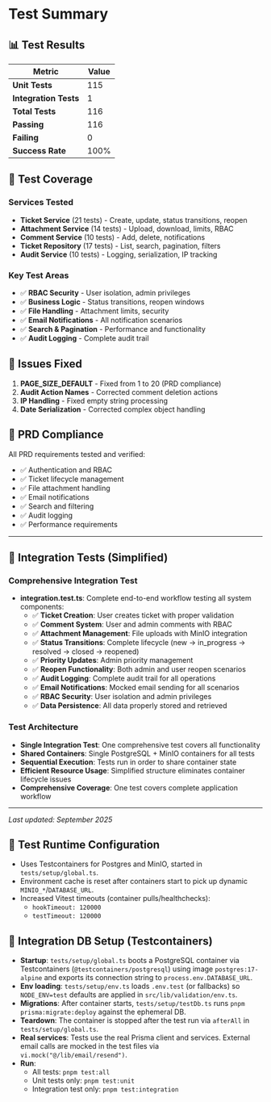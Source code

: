 # Test Summary

## 📊 Test Results

| Metric | Value |
|--------|-------|
| **Unit Tests** | 115 |
| **Integration Tests** | 1 |
| **Total Tests** | 116 |
| **Passing** | 116 |
| **Failing** | 0 |
| **Success Rate** | 100% |

## 🧪 Test Coverage

### Services Tested
- **Ticket Service** (21 tests) - Create, update, status transitions, reopen
- **Attachment Service** (14 tests) - Upload, download, limits, RBAC
- **Comment Service** (10 tests) - Add, delete, notifications
- **Ticket Repository** (17 tests) - List, search, pagination, filters
- **Audit Service** (10 tests) - Logging, serialization, IP tracking

### Key Test Areas
- ✅ **RBAC Security** - User isolation, admin privileges
- ✅ **Business Logic** - Status transitions, reopen windows
- ✅ **File Handling** - Attachment limits, security
- ✅ **Email Notifications** - All notification scenarios
- ✅ **Search & Pagination** - Performance and functionality
- ✅ **Audit Logging** - Complete audit trail

## 🐛 Issues Fixed

1. **PAGE_SIZE_DEFAULT** - Fixed from 1 to 20 (PRD compliance)
2. **Audit Action Names** - Corrected comment deletion actions
3. **IP Handling** - Fixed empty string processing
4. **Date Serialization** - Corrected complex object handling

## 🎯 PRD Compliance

All PRD requirements tested and verified:
- ✅ Authentication and RBAC
- ✅ Ticket lifecycle management
- ✅ File attachment handling
- ✅ Email notifications
- ✅ Search and filtering
- ✅ Audit logging
- ✅ Performance requirements

---

## 🔗 Integration Tests (Simplified)

### **Comprehensive Integration Test**
- **integration.test.ts**: Complete end-to-end workflow testing all system components:
  - ✅ **Ticket Creation**: User creates ticket with proper validation
  - ✅ **Comment System**: User and admin comments with RBAC
  - ✅ **Attachment Management**: File uploads with MinIO integration
  - ✅ **Status Transitions**: Complete lifecycle (new → in_progress → resolved → closed → reopened)
  - ✅ **Priority Updates**: Admin priority management
  - ✅ **Reopen Functionality**: Both admin and user reopen scenarios
  - ✅ **Audit Logging**: Complete audit trail for all operations
  - ✅ **Email Notifications**: Mocked email sending for all scenarios
  - ✅ **RBAC Security**: User isolation and admin privileges
  - ✅ **Data Persistence**: All data properly stored and retrieved

### **Test Architecture**
- **Single Integration Test**: One comprehensive test covers all functionality
- **Shared Containers**: Single PostgreSQL + MinIO containers for all tests
- **Sequential Execution**: Tests run in order to share container state
- **Efficient Resource Usage**: Simplified structure eliminates container lifecycle issues
- **Comprehensive Coverage**: One test covers complete application workflow

---

*Last updated: September 2025*

## 🧪 Test Runtime Configuration

- Uses Testcontainers for Postgres and MinIO, started in `tests/setup/global.ts`.
- Environment cache is reset after containers start to pick up dynamic `MINIO_*`/`DATABASE_URL`.
- Increased Vitest timeouts (container pulls/healthchecks):
  - `hookTimeout: 120000`
  - `testTimeout: 120000`

## 🧩 Integration DB Setup (Testcontainers)

- **Startup**: `tests/setup/global.ts` boots a PostgreSQL container via Testcontainers (`@testcontainers/postgresql`) using image `postgres:17-alpine` and exports its connection string to `process.env.DATABASE_URL`.
- **Env loading**: `tests/setup/env.ts` loads `.env.test` (or fallbacks) so `NODE_ENV=test` defaults are applied in `src/lib/validation/env.ts`.
- **Migrations**: After container starts, `tests/setup/testDb.ts` runs `pnpm prisma:migrate:deploy` against the ephemeral DB.
- **Teardown**: The container is stopped after the test run via `afterAll` in `tests/setup/global.ts`.
- **Real services**: Tests use the real Prisma client and services. External email calls are mocked in the test files via `vi.mock("@/lib/email/resend")`.
- **Run**:
  - All tests: `pnpm test:all`
  - Unit tests only: `pnpm test:unit`
  - Integration test only: `pnpm test:integration`